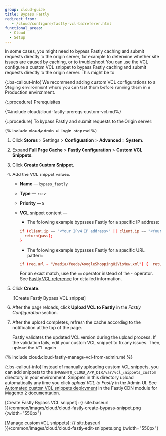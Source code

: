 ```yaml
---
group: cloud-guide
title: Bypass Fastly
redirect_from:
   - /cloud/configure/fastly-vcl-badreferer.html
functional_areas:
  - Cloud
  - Setup
---
```


In some cases, you might need to bypass Fastly caching and submit requests directly to the origin server, for example to determine whether site issues are caused by caching, or to troubleshoot  You can use the VCL configure a custom VCL snippet to bypass Fastly caching and submit requests directly to the origin server. This might be to 

{:.bs-callout-info}
We recommend adding custom VCL configurations to a Staging environment where you can test them before running them in a Production environment.

{:.procedure}
Prerequisites

{%include cloud/cloud-fastly-prereqs-custom-vcl.md%}

{:.procedure}
To bypass Fastly and submit requests to the Origin server:

{% include cloud/admin-ui-login-step.md %}

1. Click **Stores** > Settings > **Configuration** > **Advanced** > **System**.

1. Expand **Full Page Cache** > **Fastly Configuration** > **Custom VCL Snippets**.

1. Click **Create Custom Snippet**.

1. Add the VCL snippet values:

   -  **Name** — `bypass_fastly`

   -  **Type** — `recv`

   -  **Priority** — `5`

   -  **VCL** snippet content —

      -  The following example bypasses Fastly for a specific IP address:

        ```conf
        if (client.ip == "<Your IPv4 IP address>" || client.ip == "<Your IPv6 IP address>") {
          return(pass);
        }
        ```

      -  The following example bypasses Fastly for a specific URL pattern:

        ```conf
        if (req.url ~ "/media/feeds/GoogleShoppingHiVisNew.xml") {  return (pass);}
        ```

        For an exact match, use the `==` operator instead of the `~` operator. See [Fastly VCL reference] for detailed information.

1. Click **Create**.

   ![Create Fastly Bypass VCL snippet]

1. After the page reloads, click **Upload VCL to Fastly** in the *Fastly Configuration* section.

1. After the upload completes, refresh the cache according to the notification at the top of the page.

   Fastly validates the updated VCL version during the upload process. If the validation fails, edit your custom VCL snippet to fix any issues. Then, upload the VCL again.

{% include cloud/cloud-fastly-manage-vcl-from-admin.md %}

 {:.bs-callout-info}
Instead of manually uploading custom VCL snippets, you can add snippets to the `$MAGENTO_CLOUD_APP_DIR/var/vcl_snippets_custom` directory in your environment. Snippets in this directory upload automatically any time you click *upload VCL to Fastly* in the Admin UI. See [Automated custom VCL snippets deployment][] in the Fastly CDN module for Magento 2 documentation.

<!-- Link definitions -->

[Create Fastly Bypass VCL snippet]: {{ site.baseurl }}/common/images/cloud/cloud-fastly-create-bypass-snippet.png
{:width="550px"}

[Manage custom VCL snippets]: {{ site.baseurl }}/common/images/cloud/cloud-fastly-edit-snippets.png
{:width="550px"}

[Checking cache]: https://docs.fastly.com/en/guides/checking-cache#using-curl

[Fastly VCL reference]: https://docs.fastly.com/vcl/

[Automated custom VCL snippets deployment]: https://github.com/fastly/fastly-magento2/blob/master/Documentation/Guides/CUSTOM-VCL-SNIPPETS.md#automated-custom-vcl-snippets-deployment
